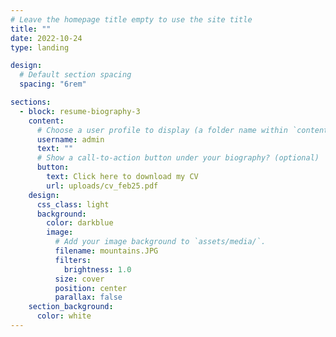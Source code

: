 ```yaml
---
# Leave the homepage title empty to use the site title
title: ""
date: 2022-10-24
type: landing

design:
  # Default section spacing
  spacing: "6rem"

sections:
  - block: resume-biography-3
    content:
      # Choose a user profile to display (a folder name within `content/authors/`)
      username: admin
      text: ""
      # Show a call-to-action button under your biography? (optional)
      button:
        text: Click here to download my CV
        url: uploads/cv_feb25.pdf
    design:
      css_class: light
      background:
        color: darkblue
        image:
          # Add your image background to `assets/media/`.
          filename: mountains.JPG
          filters:
            brightness: 1.0
          size: cover
          position: center
          parallax: false
    section_background:
      color: white 
---
```

